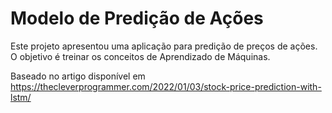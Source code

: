 # Modelo de Predição de Ações

Este projeto apresentou uma aplicação para predição de preços de ações. O objetivo é treinar os conceitos de Aprendizado de Máquinas.

Baseado no artigo disponível em https://thecleverprogrammer.com/2022/01/03/stock-price-prediction-with-lstm/
 
